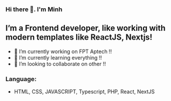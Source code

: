 ### Hi there 👋. I'm Minh
## I’m a Frontend developer, like working with modern templates like ReactJS, Nextjs!
- 🔭 I’m currently working on FPT Aptech !!
- 🌱 I’m currently learning everything !!
- 👯 I’m looking to collaborate on other !!
### Language:
- HTML, CSS, JAVASCRIPT, Typescript, PHP, React, NextJS
